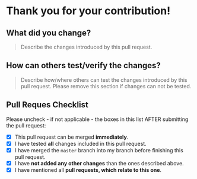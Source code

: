 # Thank you for your contribution!

## What did you change?

> Describe the changes introduced by this pull request.

## How can others test/verify the changes?

> Describe how/where others can test the changes introduced by this pull request.
> Please remove this section if changes can not be tested.

## Pull Reques Checklist

Please uncheck - if not applicable - the boxes in this list AFTER submitting the pull request:

- [x] This pull request can be merged **immediately**.
- [x] I have tested **all** changes included in this pull request.
- [x] I have merged the `master` branch into my branch before finishing this pull request.
- [x] I have **not added any other changes** than the ones described above.
- [x] I have mentioned all **pull requests, which relate to this one**.

